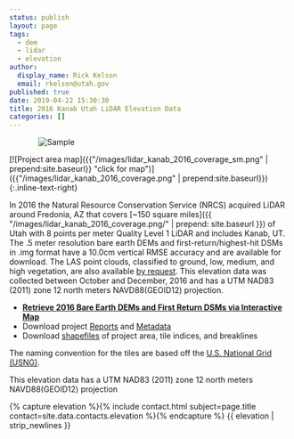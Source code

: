 ```yaml
---
status: publish
layout: page
tags:
  - dem
  - lidar
  - elevation
author:
  display_name: Rick Kelson
  email: rkelson@utah.gov
published: true
date: 2019-04-22 15:30:30
title: 2016 Kanab Utah LiDAR Elevation Data
categories: []
---
```


<style type="text/css">
#logo {
  max-width: 400px;
  margin: 0 auto;
}
</style>
<div id="logo">
  <img src="{{ "/images/lidar_kanab_2016.png" | prepend: site.baseurl }}" alt="Sample" />
</div>

[![Project area map]({{"/images/lidar_kanab_2016_coverage_sm.png" | prepend:site.baseurl}} "click for map")]({{"/images/lidar_kanab_2016_coverage.png" | prepend:site.baseurl}}){:.inline-text-right}

In 2016 the Natural Resource Conservation Service (NRCS) acquired LiDAR around Fredonia, AZ that covers [~150 square miles]({{ "/images/lidar_kanab_2016_coverage.png/" | prepend: site.baseurl }}) of Utah with 8 points per meter Quality Level 1 LiDAR and includes Kanab, UT. The .5 meter resolution bare earth DEMs and first-return/highest-hit DSMs in .img format have a 10.0cm vertical RMSE accuracy and are available for download. The LAS point clouds, classified to ground, low, medium, and high vegetation, are also available [by request](mailto:rkelson@utah.gov). This elevation data was collected between October and December, 2016 and has a UTM NAD83 (2011) zone 12 north meters NAVD88(GEOID12) projection.

<ul class="dotless">
  <li>
    <strong>
      <i class="fa fa-download"></i> <a href="https://raster.utah.gov/?cat=.5%20Meter%20%7B2016%20Kanab%20LiDAR%7D" target="_blank">Retrieve 2016 Bare Earth DEMs and First Return DSMs via Interactive Map</a>
    </strong>
  </li>
  <li>
    <i class="fa fa-download"></i> Download project <a href="https://storage.googleapis.com/state-of-utah-sgid-downloads/lidar/kanab-2016/DEMs/Kanab_2016_Reports.zip" target="_blank">Reports</a> and
      <a href="https://storage.googleapis.com/state-of-utah-sgid-downloads/lidar/kanab-2016/DEMs/Kanab_2016_Metadata.zip" target="_blank">Metadata</a>
  </li>
  <li>
    <i class="fa fa-download"></i> Download <a href="https://storage.googleapis.com/state-of-utah-sgid-downloads/lidar/kanab-2016/DEMs/Kanab_2016_shps.zip" target="_blank">shapefiles</a> of project area, tile indices, and breaklines
  </li>
</ul>

The naming convention for the tiles are based off the [U.S. National Grid (USNG)]( http://www.fgdc.gov/usng/how-to-read-usng/index_html).

This elevation data has a UTM NAD83 (2011) zone 12 north meters NAVD88(GEOID12) projection

{% capture elevation %}{% include contact.html subject=page.title contact=site.data.contacts.elevation %}{% endcapture %} {{ elevation | strip_newlines }}
